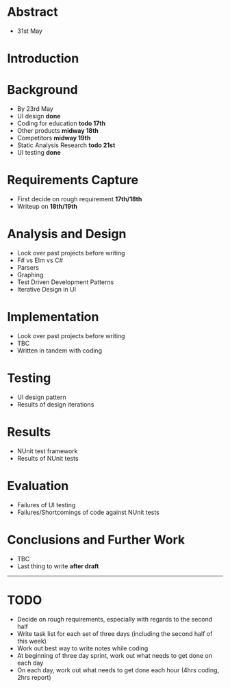 # Abstract 
* 31st May

# Introduction

# Background
* By 23rd May
* UI design **done**
* Coding for education **todo 17th** 
* Other products **midway 18th**
* Competitors **midway 19th**
* Static Analysis Research **todo 21st**
* UI testing **done**

# Requirements Capture
* First decide on rough requirement **17th/18th**
* Writeup on **18th/19th**

# Analysis and Design
* Look over past projects before writing
* F# vs Elm vs C#
* Parsers
* Graphing
* Test Driven Development Patterns
* Iterative Design in UI

# Implementation
* Look over past projects before writing
* TBC
* Written in tandem with coding

# Testing
* UI design pattern
* Results of design iterations

# Results
* NUnit test framework
* Results of NUnit tests

# Evaluation
* Failures of UI testing
* Failures/Shortcomings of code against NUnit tests 

# Conclusions and Further Work
* TBC
* Last thing to write **after draft**

---

# TODO
* Decide on rough requirements, especially with regards to the second half
* Write task list for each set of three days (including the second half of this week)
* Work out best way to write notes while coding
* At beginning of three day sprint, work out what needs to get done on each day
* On each day, work out what needs to get done each hour (4hrs coding, 2hrs report)
